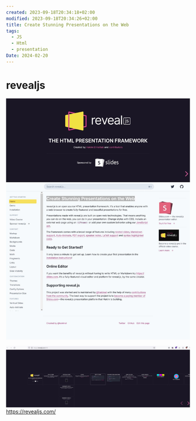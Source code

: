```yaml
---
created: 2023-09-18T20:34:18+02:00
modified: 2023-09-18T20:34:26+02:00
title: Create Stunning Presentations on the Web
tags:
  - JS
  - Html
  - presentation
Date: 2024-02-20
---
```


# revealjs

![](../_asset/2023-09-18-20-34-18_revealjs_image_1.jpg)

![](../_asset/2023-09-18-20-34-18_revealjs_image_2.jpg)
<https://revealjs.com/>
